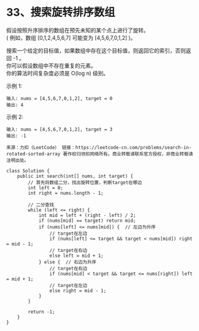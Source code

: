 33、搜索旋转排序数组
===
假设按照升序排序的数组在预先未知的某个点上进行了旋转。<br>
( 例如，数组 [0,1,2,4,5,6,7] 可能变为 [4,5,6,7,0,1,2] )。<br>

搜索一个给定的目标值，如果数组中存在这个目标值，则返回它的索引，否则返回 -1 。<br>
你可以假设数组中不存在重复的元素。<br>
你的算法时间复杂度必须是 O(log n) 级别。<br>

示例 1:<br>
```
输入: nums = [4,5,6,7,0,1,2], target = 0
输出: 4
```
示例 2:<br>
```
输入: nums = [4,5,6,7,0,1,2], target = 3
输出: -1
```
``
来源：力扣（LeetCode）
链接：https://leetcode-cn.com/problems/search-in-rotated-sorted-array
著作权归领扣网络所有。商业转载请联系官方授权，非商业转载请注明出处。
``

```
class Solution {
    public int search(int[] nums, int target) {
        // 首先将数组二分，找出旋转位置，判断target在哪边
        int left = 0;
        int right = nums.length - 1;
        
        // 二分查找
        while (left <= right) {
            int mid = left + (right - left) / 2;
            if (nums[mid] == target) return mid;
            if (nums[left] <= nums[mid]) {  // 左边为升序
                // target在左边
                if (nums[left] <= target && target < nums[mid]) right = mid - 1;
                // target在右边
                else left = mid + 1;
            } else {  // 右边为升序
                // target在右边
                if (nums[mid] < target && target <= nums[right]) left = mid + 1;
                // target在左边
                else right = mid - 1;
            }
        }
        
        return -1;
    }
}
```
